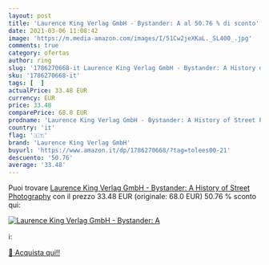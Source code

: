 ```yaml
---
layout: post
title: 'Laurence King Verlag GmbH - Bystander: A al 50.76 % di sconto'
date: 2021-03-06 11:08:42
image: 'https://m.media-amazon.com/images/I/51Cw2jeXKaL._SL400_.jpg'
comments: true
category: ofertas
author: ring
slug: '1786270668-it Laurence King Verlag GmbH - Bystander: A History of Street...'
sku: '1786270668-it'
tags: [  ]
actualPrice: 33.48 EUR
currency: EUR
price: 33.48
comparePrice: 68.0 EUR
prodname: 'Laurence King Verlag GmbH - Bystander: A History of Street Photography'
country: 'it'
flag: '🇮🇹'
brand: 'Laurence King Verlag GmbH'
buyurl: 'https://www.amazon.it/dp/1786270668/?tag=tolees00-21'
descuento: '50.76'
average: '33.48'
---
```


Puoi trovare [Laurence King Verlag GmbH - Bystander: A History of Street Photography](https://www.amazon.it/dp/1786270668/?tag=tolees00-21) con il prezzo 33.48 EUR (originale: 68.0 EUR) 50.76 % sconto qui:

[![Laurence King Verlag GmbH - Bystander: A](https://m.media-amazon.com/images/I/51Cw2jeXKaL._SL400_.jpg)](https://www.amazon.it/dp/1786270668/?tag=tolees00-21)

ℹ️:


[🛒 Acquista qui!!](https://www.amazon.it/dp/1786270668/?tag=tolees00-21)

